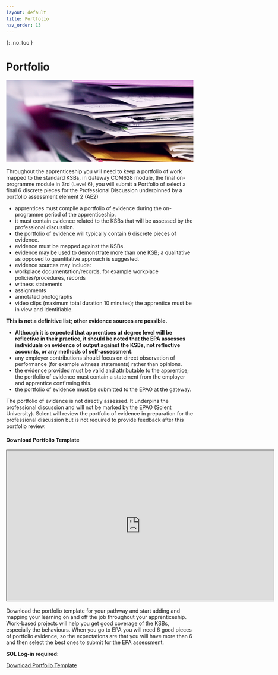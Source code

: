 ```yaml
---
layout: default
title: Portfolio
nav_order: 13
---
```


{: .no_toc }

# Portfolio

![](./images/alexander-grey-tn57JI3CewI-unsplash.jpg)

Throughout the apprenticeship you will need to keep a portfolio of work mapped to the standard KSBs, in Gateway COM628 module, the final on-programme module in 3rd (Level 6), you will submit a Portfolio of select a final 6 discrete pieces for the Professional Discussion underpinned by a portfolio assessment element 2 (AE2)


* apprentices must compile a portfolio of evidence during the on-programme period of the apprenticeship.
* it must contain evidence related to the KSBs that will be assessed by the professional discussion.
* the portfolio of evidence will typically contain 6 discrete pieces of evidence.
* evidence must be mapped against the KSBs.
* evidence may be used to demonstrate more than one KSB; a qualitative as opposed to quantitative approach is suggested.
* evidence sources may include:
* workplace documentation/records, for example workplace policies/procedures, records
* witness statements
* assignments
* annotated photographs
* video clips (maximum total duration 10 minutes); the apprentice must be in view and identifiable.

**This is not a definitive list; other evidence sources are possible.**

* **Although it is expected that apprentices at degree level will be reflective in their practice, it should be noted that the EPA assesses individuals on evidence of output against the KSBs, not reflective accounts, or any methods of self-assessment.**
* any employer contributions should focus on direct observation of performance (for example witness statements) rather than opinions.
* the evidence provided must be valid and attributable to the apprentice; the portfolio of evidence must contain a statement from the employer and apprentice confirming this.
* the portfolio of evidence must be submitted to the EPAO at the gateway.

The portfolio of evidence is not directly assessed. It underpins the professional discussion and will not be marked by the EPAO (Solent University).  Solent will review the portfolio of evidence in preparation for the professional discussion but is not required to provide feedback after this portfolio review.


#### Download Portfolio Template

<iframe src="https://solent.cloud.panopto.eu/Panopto/Pages/Embed.aspx?id=f75c3741-cf3d-4946-ab36-b13f015c6de8&autoplay=false&offerviewer=true&showtitle=true&showbrand=true&captions=true&interactivity=all" height="405" width="720" style="border: 1px solid #464646;" allowfullscreen allow="autoplay" aria-label="Panopto Embedded Video Player"></iframe>

Download the portfolio template for your pathway and start adding and mapping your learning on and off the job throughout your apprenticeship. Work-based projects will help you get good coverage of the KSBs, especially the behaviours. When you go to EPA you will need 6 good pieces of portfolio evidence, so the expectations are that you will have more than 6 and then select the best ones to submit for the EPA assessment.


**SOL Log-in required:**

[Download Portfolio Template](https://learn.solent.ac.uk/course/view.php?id=42080&section=25)